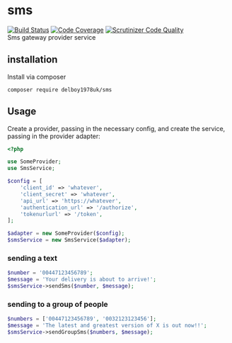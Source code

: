 # sms
[![Build Status](https://travis-ci.com/delboy1978uk/sms.png?branch=master)](https://travis-ci.com/delboy1978uk/sms) [![Code Coverage](https://scrutinizer-ci.com/g/delboy1978uk/sms/badges/coverage.png?b=master)](https://scrutinizer-ci.com/g/delboy1978uk/sms/?branch=master) [![Scrutinizer Code Quality](https://scrutinizer-ci.com/g/delboy1978uk/sms/badges/quality-score.png?b=master)](https://scrutinizer-ci.com/g/delboy1978uk/sms/?branch=master) <br />
Sms gateway provider service
## installation
Install via composer
```
composer require delboy1978uk/sms
```
## Usage
Create a provider, passing in the necessary config, and create the service, passing in the provider adapter:
```php
<?php

use SomeProvider;
use SmsService;

$config = [
    'client_id' => 'whatever',
    'client_secret' => 'whatever',
    'api_url' => 'https://whatever',
    'authentication_url' => '/authorize',
    'tokenurlurl' => '/token',
];

$adapter = new SomeProvider($config);
$smsService = new SmsService($adapter);
```
### sending a text
```php
$number = '00447123456789';
$message = 'Your delivery is about to arrive!';
$smsService->sendSms($number, $message);
```
### sending to a group of people
```php
$numbers = ['00447123456789', '0032123123456'];
$message = 'The latest and greatest version of X is out now!!';
$smsService->sendGroupSms($numbers, $message);
```